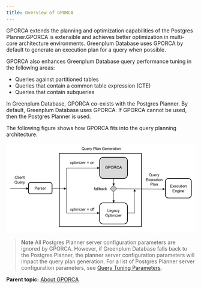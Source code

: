 ```yaml
---
title: Overview of GPORCA 
---
```


GPORCA extends the planning and optimization capabilities of the Postgres Planner.GPORCA is extensible and achieves better optimization in multi-core architecture environments. Greenplum Database uses GPORCA by default to generate an execution plan for a query when possible.

GPORCA also enhances Greenplum Database query performance tuning in the following areas:

-   Queries against partitioned tables
-   Queries that contain a common table expression \(CTE\)
-   Queries that contain subqueries

In Greenplum Database, GPORCA co-exists with the Postgres Planner. By default, Greenplum Database uses GPORCA. If GPORCA cannot be used, then the Postgres Planner is used.

The following figure shows how GPORCA fits into the query planning architecture.

![Query planning architecture with GPORCA](../../graphics/piv-opt.png)

> **Note** All Postgres Planner server configuration parameters are ignored by GPORCA. However, if Greenplum Database falls back to the Postgres Planner, the planner server configuration parameters will impact the query plan generation. For a list of Postgres Planner server configuration parameters, see [Query Tuning Parameters](../../../ref_guide/config_params/guc_category-list.html).

**Parent topic:** [About GPORCA](../../query/topics/query-piv-optimizer.html)

